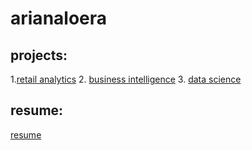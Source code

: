 # arianaloera
## projects:

1.[retail analytics](https://github.com/A-Loera/arianaloera/blob/main/A.Loera%20-%20output.txt)
2. [business intelligence](https://github.com/A-Loera/arianaloera/blob/main/Ariana_Loera_Project_5_6%2C_warmup_3100_ulta_quartiles.ipynb)
3. [data science](https://livecsupomona-my.sharepoint.com/:x:/g/personal/arianaloera_cpp_edu/EX1CrgliBS5CoAq_ICZ7KRgBvce-Bi2AUHANvwxgc9lSRw?e=fX6NBx)

## resume:
[resume](https://github.com/A-Loera/arianaloera/blob/main/_A.Loera_Resume.pdf)
